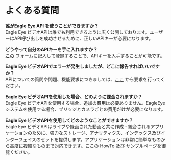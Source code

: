 # よくある質問

**誰がEagle Eye API を使うことができますか？**
<br>Eagle Eye ビデオAPIは誰でも利用できるように広く公開しております。ユーザーはAPI呼び出しを成功させるために、正しいAPIキーが必要になります。

**どうやって自分のAPIキーを手に入れますか？**
<br>[この](https://login.eagleeyenetworks.com/api_signup.html) フォームに記入して登録することで、APIキーを入手することが可能です。

**Eagle Eye ビデオAPIでエラーが発生しましたが、どこに報告すればいいですか？**
<br>APIについての質問や問題、機能要求につきましては、[ここ](http://www.eagleeyenetworks.com/support/) から要求を行ってください。

**Eagle Eye ビデオAPIを使用した場合、どのように課金されますか？**
<br>Eagle Eye ビデオAPIを使用する場合、追加の費用は必要ありません。EagleEyeシステムを使用する場合、ブリッジとカメラごとの費用だけが必要になります。

**Eagle Eye ビデオAPIを使用してどのようなことができますか？**
<br>Eagle Eye ビデオAPIはライブや録画された動画と共に作成・統合されるアプリケーションのために、強力なストレージ、アナリティクス、インデックス及びインターフェイスのセットを提供します。アプリケーションは非常に簡単なものから高度に複雑なものまで対応できます。ここの HowTo 及び サンプルページを御覧ください。